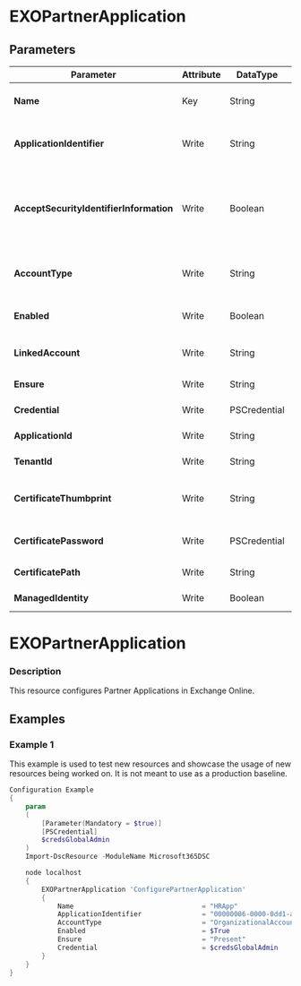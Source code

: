 ﻿# EXOPartnerApplication

## Parameters

| Parameter | Attribute | DataType | Description | Allowed Values |
| --- | --- | --- | --- | --- |
| **Name** | Key | String | The Name parameter specifies a new name for the partner application. ||
| **ApplicationIdentifier** | Write | String | The ApplicationIdentifier parameter specifies a unique application identifier for the partner application that uses an authorization server. ||
| **AcceptSecurityIdentifierInformation** | Write | Boolean | The AcceptSecurityIdentifierInformation parameter specifies whether Exchange should accept security identifiers (SIDs) from another trusted Active Directory forest for the partner application. ||
| **AccountType** | Write | String | The AccountType parameter specifies the type of Microsoft account that's required for the partner application. |OrganizationalAccount, ConsumerAccount|
| **Enabled** | Write | Boolean | The Enabled parameter specifies whether the partner application is enabled. ||
| **LinkedAccount** | Write | String | The LinkedAccount parameter specifies a linked Active Directory user account for the application. ||
| **Ensure** | Write | String | Specify if the Partner Application should exist or not. |Present, Absent|
| **Credential** | Write | PSCredential | Credentials of the Exchange Global Admin ||
| **ApplicationId** | Write | String | Id of the Azure Active Directory application to authenticate with. ||
| **TenantId** | Write | String | Id of the Azure Active Directory tenant used for authentication. ||
| **CertificateThumbprint** | Write | String | Thumbprint of the Azure Active Directory application's authentication certificate to use for authentication. ||
| **CertificatePassword** | Write | PSCredential | Username can be made up to anything but password will be used for CertificatePassword ||
| **CertificatePath** | Write | String | Path to certificate used in service principal usually a PFX file. ||
| **ManagedIdentity** | Write | Boolean | Managed ID being used for authentication. ||

# EXOPartnerApplication

### Description

This resource configures Partner Applications in Exchange Online.

## Examples

### Example 1

This example is used to test new resources and showcase the usage of new resources being worked on.
It is not meant to use as a production baseline.

```powershell
Configuration Example
{
    param
    (
        [Parameter(Mandatory = $true)]
        [PSCredential]
        $credsGlobalAdmin
    )
    Import-DscResource -ModuleName Microsoft365DSC

    node localhost
    {
        EXOPartnerApplication 'ConfigurePartnerApplication'
        {
            Name                                = "HRApp"
            ApplicationIdentifier               = "00000006-0000-0dd1-ac00-000000000000"
            AccountType                         = "OrganizationalAccount"
            Enabled                             = $True
            Ensure                              = "Present"
            Credential                          = $credsGlobalAdmin
        }
    }
}
```

